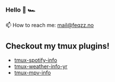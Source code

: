 ### Hello 👋 🏎️
📫 How to reach me: mail@feqzz.no

## Checkout my tmux plugins!
* [tmux-spotify-info](https://github.com/Feqzz/tmux-spotify-info)
* [tmux-weather-info-yr](https://github.com/Feqzz/tmux-weather-info-yr)
* [tmux-mpv-info](https://github.com/Feqzz/tmux-mpv-info)

<!--
**Feqzz/feqzz** is a ✨ _special_ ✨ repository because its `README.md` (this file) appears on your GitHub profile.

Here are some ideas to get you started:

- 🔭 I’m currently working on ...
- 🌱 I’m currently learning ...
- 👯 I’m looking to collaborate on ...
- 🤔 I’m looking for help with ...
- 💬 Ask me about ...
- 📫 How to reach me: ...
- 😄 Pronouns: ...
- ⚡ Fun fact: ...
-->
